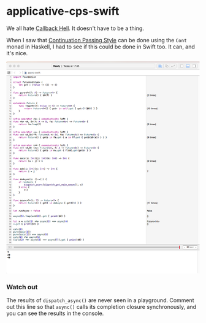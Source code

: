# applicative-cps-swift

We all hate [Callback Hell](http://callbackhell.com). It doesn't have to be a thing.

When I saw that [Continuation Passing Style](https://en.wikipedia.org/wiki/Continuation-passing_style) can be done using the `Cont` monad in Haskell, I had to see if this could be done in Swift too. It can, and it's nice.

![Playground Screenshot](screenshot.png)

### Watch out

The results of `dispatch_async()` are never seen in a playground. Comment out this line so that `async()` calls its completion closure synchronously, and you can see the results in the console.
